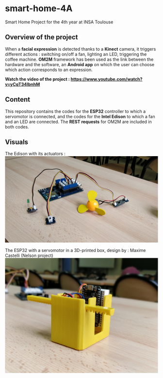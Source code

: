 # smart-home-4A
Smart Home Project for the 4th year at INSA Toulouse

## Overview of the project ##
When a **facial expression** is detected thanks to a **Kinect** camera, it triggers different actions : switching on/off a fan, lighting an LED, triggering the coffee machine. **OM2M** framework has been used as the link between the hardware and the software, an **Android app** on which the user can choose which action corresponds to an expression.

**Watch the video of the project : https://www.youtube.com/watch?v=yCqT34IbnhM**

## Content ##
This repository contains the codes for the **ESP32** controller to which a servomotor is connected, and the codes for the **Intel Edison** to which a fan and an LED are connected.
The **REST requests** for OM2M are included in both codes.

## Visuals ##
The Edison with its actuators : 
![Image of the Intel Edison and its actuators](assets/edison.jpg)

The ESP32 with a servomotor in a 3D-printed box, design by : Maxime Castelli (Nelson project)
![Image of the ESP32](assets/esp32.jpg)
